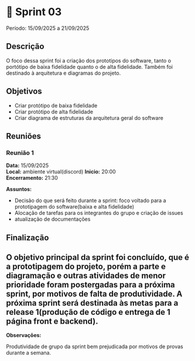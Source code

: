 # **🏁** Sprint 03

Período: 15/09/2025 a 21/09/2025

## Descrição

O foco dessa sprint foi a criação dos prototipos do software, tanto o portótipo de baixa fidelidade quanto o de alta fidelidade. Também foi destinado à arquitetura e diagramas do projeto.

## Objetivos

* Criar protótipo de baixa fidelidade
* Criar protótipo de alta fidelidade
* Criar diagrama de estruturas da arquitetura geral do software

## Reuniões

### Reunião 1

**Data:** 15/09/2025  
**Local:** ambiente virtual(discord)
**Inicio:** 20:00  
**Encerramento:** 21:30

**Assuntos:**

* Decisão do que será feito durante a sprint: foco voltado para a prototipagem do software(baixa e alta fidelidade)
* Alocação de tarefas para os integrantes do grupo e criação de issues
* atualização de documentações

## Finalização

O objetivo principal da sprint foi concluído, que é a prototipagem do projeto, porém a parte e diagramação e outras atividades de menor prioridade foram postergadas para a próxima sprint, por motivos de falta de produtividade. A próxima sprint será destinada às metas para a release 1(produção de código e entrega de 1 página front e backend).
---

**Observações:**

Produtividade de grupo da sprint bem prejudicada por motivos de provas durante a semana.